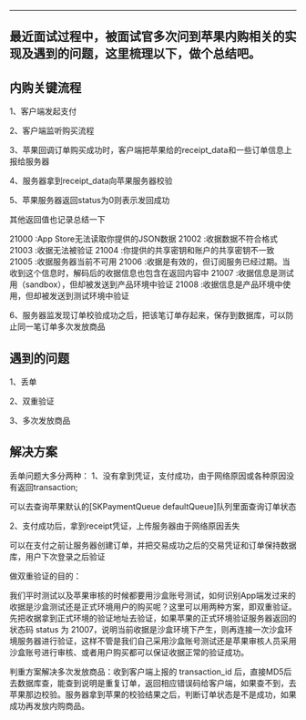 -----------

最近面试过程中，被面试官多次问到苹果内购相关的实现及遇到的问题，这里梳理以下，做个总结吧。
----------------


## 内购关键流程 ##

1、客户端发起支付

2、客户端监听购买流程

3、苹果回调订单购买成功时，客户端把苹果给的receipt_data和一些订单信息上报给服务器

4、服务器拿到receipt_data向苹果服务器校验

5、苹果服务器返回status为0则表示发回成功

其他返回值也记录总结一下

21000 :App Store无法读取你提供的JSON数据
21002 :收据数据不符合格式
21003 :收据无法被验证
21004 :你提供的共享密钥和账户的共享密钥不一致
21005 :收据服务器当前不可用
21006 :收据是有效的，但订阅服务已经过期。当收到这个信息时，解码后的收据信息也包含在返回内容中
21007 :收据信息是测试用（sandbox），但却被发送到产品环境中验证
21008 :收据信息是产品环境中使用，但却被发送到测试环境中验证

6、服务器监发现订单校验成功之后，把该笔订单存起来，保存到数据库，可以防止同一笔订单多次发放商品


## 遇到的问题 ##

1、丢单

2、双重验证

3、多次发放商品


## 解决方案 ##

丢单问题大多分两种：
1、没有拿到凭证，支付成功，由于网络原因或各种原因没有返回transaction;

可以去查询苹果默认的[SKPaymentQueue defaultQueue]队列里面查询订单状态

2、支付成功后，拿到receipt凭证，上传服务器由于网络原因丢失

可以在支付之前让服务器创建订单，并把交易成功之后的交易凭证和订单保持数据库，用户下次登录之后验证

做双重验证的目的：

我们平时测试以及苹果审核的时候都要用沙盒账号测试，如何识别App端发过来的收据是沙盒测试还是正式环境用户的购买呢？这里可以用两种方案，即双重验证。先把收据拿到正式环境的验证地址去验证，如果苹果的正式环境验证服务器返回的状态码 status 为 21007，说明当前收据是沙盒环境下产生，则再连接一次沙盒环境服务器进行验证，这样不管是我们自己采用沙盒账号测试还是苹果审核人员采用沙盒账号进行审核、或者用户购买都可以保证收据正常的验证成功。

判重方案解决多次发放商品：收到客户端上报的 transaction_id 后，直接MD5后去数据库查，能查到说明是重复订单，返回相应错误码给客户端，如果查不到，去苹果那边校验。服务器拿到苹果的校验结果之后，判断订单状态是不是成功，如果成功再发放内购商品。
  





